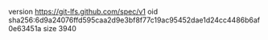 version https://git-lfs.github.com/spec/v1
oid sha256:6d9a24076ffd595caa2d9e3bf8f77c19ac95452dae1d24cc4486b6af0e63451a
size 3940
